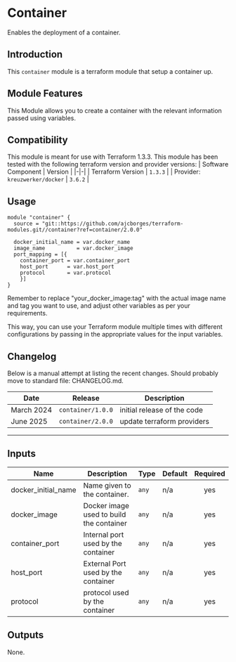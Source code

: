 # Container
Enables the deployment of a container.
## Introduction
This ```container``` module is a terraform module that setup a container up.
## Module Features
This Module allows you to create a container with the relevant information passed using variables.
## Compatibility
This module is meant for use with Terraform 1.3.3.
This module has been tested with the following terraform version and provider versions:
| Software Component | Version |
|-|-|
| Terraform Version | `1.3.3` |
| Provider: `kreuzwerker/docker` | `3.6.2` |

## Usage

```hcl
module "container" {
  source = "git::https://github.com/ajcborges/terraform-modules.git//container?ref=container/2.0.0"

  docker_initial_name = var.docker_name
  image_name          = var.docker_image
  port_mapping = [{
    container_port = var.container_port
    host_port      = var.host_port
    protocol       = var.protocol
    }]
}
```

Remember to replace "your_docker_image:tag" with the actual image name and tag you want to use, and adjust other variables as per your requirements.

This way, you can use your Terraform module multiple times with different configurations by passing in the appropriate values for the input variables. 

## Changelog

Below is a manual attempt at listing the recent changes.  Should probably move to standard file: CHANGELOG.md.

| Date | Release | Description |
|------|---------|-------------|
| March 2024 | `container/1.0.0` | initial release of the code  |
| June 2025 | `container/2.0.0` | update terraform providers  |

---

## Inputs

| Name | Description | Type | Default | Required |
|------|-------------|------|---------|:-----:|
| docker_initial_name | Name given to the container. | `any` | n/a | yes |
| docker_image | Docker image used to build the container | `any` | n/a | yes |
| container_port | Internal port used by the container  | `any` | n/a | yes |
| host_port | External Port used by the container | `any` | n/a | yes |
| protocol | protocol used by the container | `any` | n/a | yes |

## Outputs

None.
